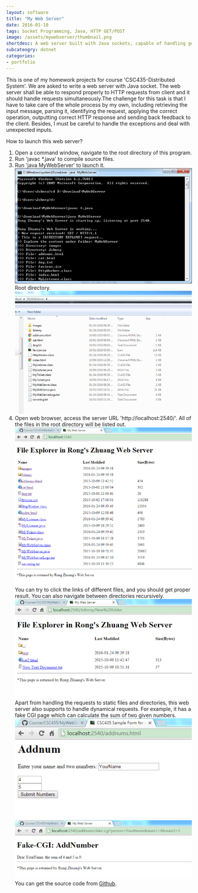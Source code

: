 ```yaml
---
layout: software
title: "My Web Server"
date: 2016-01-10
tags: Socket Programming, Java, HTTP GET/POST
image: /assets/mywebserver/thumbnail.png
shortdesc: A web server built with Java sockets, capable of handling general HTTP requests.
subcateogry: dotnet
categories:
- portfolio
---
```


This is one of my homework projects for course 'CSC435-Distributed System'. We are asked to write a web server with Java socket. The web server shall be able to respond properly to HTTP requests from client and it should handle requests simultaneously.The challenge for this task is that I have to take care of the whole process by my own, including retrieving the input message, parsing it, identifying the request, applying the correct operation, outputting correct HTTP response and sending back feedback to the client. Besides, I must be careful to handle the exceptions and deal with unexpected inputs.  

How to launch this web server?  
1. Open a command window, navigate to the root directory of this program.  
2. Run 'javac \*.java' to compile source files.  
3. Run 'java MyWebServer' to launch it.  
![startserver](/assets/mywebserver/startserver.png "startserver")
Root directory.  
![root](/assets/mywebserver/root.png "root")
4. Open web browser, access the server URL 'http://localhost:2540/'. All of the files in the root directory will be listed out.  
![webserver](/assets/mywebserver/webserver.png "webserver")
You can try to click the links of different files, and you should get proper result. You can also navigate between directories recursively.  
![recursive](/assets/mywebserver/recursive.png "recursive")
Apart from handling the requests to static files and directories, this web server also supports to handle dynamical requests. For example, it has a fake CGI page which can calculate the sum of two given numbers.  
![cgi](/assets/mywebserver/cgi.png "cgi")  
![cgiresult](/assets/mywebserver/cgiresult.png "cgiresult")  
You can get the source code from [Github](https://github.com/jojozhuang/Course/tree/master/CSC435/MyWebServer "Source Code").
